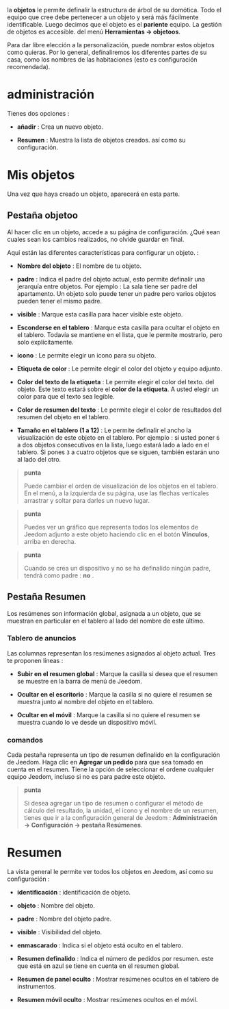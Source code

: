 la **objetos** le permite definalir la estructura de árbol de su domótica.
Todo el equipo que cree debe pertenecer a un objeto y
será más fácilmente identificable. Luego decimos que el objeto
es el **pariente** equipo. La gestión de objetos es accesible.
del menú **Herramientas → objetoos**.

Para dar libre elección a la personalización, puede nombrar estos
objetos como quieras. Por lo general, definaliremos los diferentes
partes de su casa, como los nombres de las habitaciones (esto es
configuración recomendada).

administración 
=======

Tienes dos opciones :

-   **añadir** : Crea un nuevo objeto.

-   **Resumen** : Muestra la lista de objetos creados.
    así como su configuración.

Mis objetos 
==========

Una vez que haya creado un objeto, aparecerá en esta parte.

Pestaña objetoo 
------------

Al hacer clic en un objeto, accede a su página de configuración. ¿Qué
sean cuales sean los cambios realizados, no olvide guardar en
final.

Aquí están las diferentes características para configurar un objeto. :

-   **Nombre del objeto** : El nombre de tu objeto.

-   **padre** : Indica el padre del objeto actual, esto permite
    definalir una jerarquía entre objetos. Por ejemplo : La sala tiene
    ser padre del apartamento. Un objeto solo puede tener un padre
    pero varios objetos pueden tener el mismo padre.

-   **visible** : Marque esta casilla para hacer visible este objeto.

-   **Esconderse en el tablero** : Marque esta casilla para ocultar
    el objeto en el tablero. Todavía se mantiene en el
    lista, que le permite mostrarlo, pero solo
    explícitamente.

-   **icono** : Le permite elegir un icono para su objeto.

-   **Etiqueta de color** : Le permite elegir el color del objeto y
    equipo adjunto.

-   **Color del texto de la etiqueta** : Le permite elegir el color del texto.
    del objeto. Este texto estará sobre el **color de la etiqueta**. A usted
    elegir un color para que el texto sea legible.

-   **Color de resumen del texto** : Le permite elegir el color de
    resultados del resumen del objeto en el tablero.

-   **Tamaño en el tablero (1 a 12)** : Le permite definalir el ancho
    la visualización de este objeto en el tablero. Por ejemplo : si usted
    poner `6` a dos objetos consecutivos en la lista, luego
    estará lado a lado en el tablero. Si pones `3` a cuatro
    objetos que se siguen, también estarán uno al lado del otro.

> **punta**
>
> Puede cambiar el orden de visualización de los objetos en el tablero.
> En el menú, a la izquierda de su página, use las flechas verticales
> arrastrar y soltar para darles un nuevo lugar.

> **punta**
>
> Puedes ver un gráfico que representa todos los elementos de Jeedom
> adjunto a este objeto haciendo clic en el botón **Vínculos**, arriba en
> derecha.

> **punta**
>
> Cuando se crea un dispositivo y no se ha definalido ningún padre,
> tendrá como padre : **no** .

Pestaña Resumen 
-------------

Los resúmenes son información global, asignada a un objeto, que
se muestran en particular en el tablero al lado del nombre de este último.

### Tablero de anuncios 

Las columnas representan los resúmenes asignados al objeto actual. Tres
te proponen líneas :

-   **Subir en el resumen global** : Marque la casilla si
    desea que el resumen se muestre en la barra de menú
    de Jeedom.

-   **Ocultar en el escritorio** : Marque la casilla si no quiere
    el resumen se muestra junto al nombre del objeto en el tablero.

-   **Ocultar en el móvil** : Marque la casilla si no quiere
    el resumen se muestra cuando lo ve desde un dispositivo móvil.

### comandos 

Cada pestaña representa un tipo de resumen definalido en la configuración
de Jeedom. Haga clic en **Agregar un pedido** para que sea
tomado en cuenta en el resumen. Tiene la opción de seleccionar el
ordene cualquier equipo Jeedom, incluso si no es para
padre este objeto.

> **punta**
>
> Si desea agregar un tipo de resumen o configurar el
> método de cálculo del resultado, la unidad, el icono y el nombre de un resumen,
> tienes que ir a la configuración general de Jeedom :
> **Administración → Configuración → pestaña Resúmenes**.

Resumen 
==============

La vista general le permite ver todos los objetos en
Jeedom, así como su configuración :

-   **identificación** : identificación de objeto.

-   **objeto** : Nombre del objeto.

-   **padre** : Nombre del objeto padre.

-   **visible** : Visibilidad del objeto.

-   **enmascarado** : Indica si el objeto está oculto en el tablero.

-   **Resumen definalido** : Indica el número de pedidos por resumen. este
    que está en azul se tiene en cuenta en el resumen global.

-   **Resumen de panel oculto** : Mostrar resúmenes ocultos en
    el tablero de instrumentos.

-   **Resumen móvil oculto** : Mostrar resúmenes ocultos en
    el móvil.


